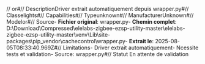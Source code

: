 // or#// DescriptionDriver extrait automatiquement depuis wrapper.py#// Classelights#// Capabilities#// Typeunknown#// ManufacturerUnknown#// Modelor#// Source- **Fichier original**: wrapper.py- **Chemin complet**: D:\Download\Compressed\elelabs-zigbee-ezsp-utility-master\elelabs-zigbee-ezsp-utility-master\venv\Lib\site-packages\pip\_vendor\cachecontrol\wrapper.py- **Extrait le**: 2025-08-05T08:33:40.969Z#// Limitations- Driver extrait automatiquement- Ncessite tests et validation- Source: wrapper.py#// Statut En attente de validation